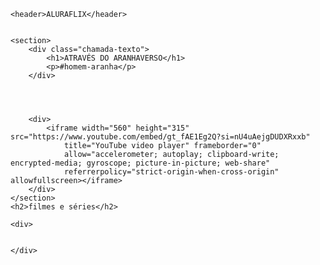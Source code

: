 <html lang="pt-br">


<head>
    <link rel="stylesheet" href="styles.css" />
    <link rel="preconnect" href="https://fonts.googleapis.com">
<link rel="preconnect" href="https://fonts.gstatic.com" crossorigin>
<link href="https://fonts.googleapis.com/css2?family=Chakra+Petch:ital,wght@0,300;0,400;0,500;0,600;0,700;1,300;1,400;1,500;1,600;1,700&display=swap" rel="stylesheet">
    <title>Aluraflix</title>
</head>


<body>


    <header>ALURAFLIX</header>


    <section>
        <div class="chamada-texto">
            <h1>ATRAVÉS DO ARANHAVERSO</h1>
            <p>#homem-aranha</p>
        </div>




        <div>
            <iframe width="560" height="315" src="https://www.youtube.com/embed/gt_fAE1Eg2Q?si=nU4uAejgDUDXRxxb"
                title="YouTube video player" frameborder="0"
                allow="accelerometer; autoplay; clipboard-write; encrypted-media; gyroscope; picture-in-picture; web-share"
                referrerpolicy="strict-origin-when-cross-origin" allowfullscreen></iframe>
        </div>
    </section>
    <h2>filmes e séries</h2>
   
    <div>


    </div>
</body>


</html>
